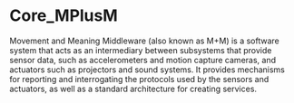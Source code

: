 Core_MPlusM
===========

Movement and Meaning Middleware (also known as M+M) is a software system that acts as an intermediary between
subsystems that provide sensor data, such as accelerometers and motion capture cameras, and actuators such as projectors and sound systems. It provides mechanisms for reporting and interrogating the protocols used by the sensors and actuators, as well as a standard architecture for creating services.

